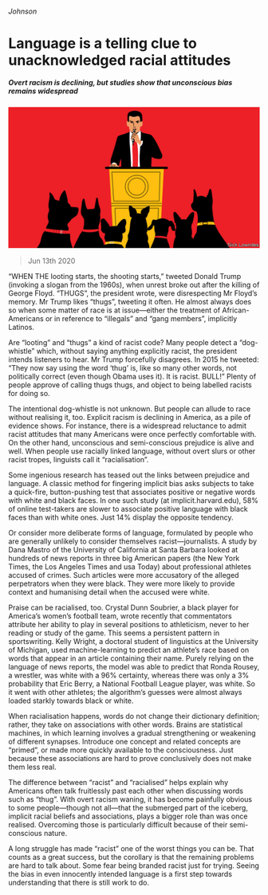 ###### Johnson

# Language is a telling clue to unacknowledged racial attitudes 

##### Overt racism is declining, but studies show that unconscious bias remains widespread 

![image](images/20200613_BKD001_0.jpg) 

> Jun 13th 2020 

“WHEN THE looting starts, the shooting starts,” tweeted Donald Trump (invoking a slogan from the 1960s), when unrest broke out after the killing of George Floyd. “THUGS”, the president wrote, were disrespecting Mr Floyd’s memory. Mr Trump likes “thugs”, tweeting it often. He almost always does so when some matter of race is at issue—either the treatment of African-Americans or in reference to “illegals” and “gang members”, implicitly Latinos.

Are “looting” and “thugs” a kind of racist code? Many people detect a “dog-whistle” which, without saying anything explicitly racist, the president intends listeners to hear. Mr Trump forcefully disagrees. In 2015 he tweeted: “They now say using the word ‘thug’ is, like so many other words, not politically correct (even though Obama uses it). It is racist. BULL!” Plenty of people approve of calling thugs thugs, and object to being labelled racists for doing so.


The intentional dog-whistle is not unknown. But people can allude to race without realising it, too. Explicit racism is declining in America, as a pile of evidence shows. For instance, there is a widespread reluctance to admit racist attitudes that many Americans were once perfectly comfortable with. On the other hand, unconscious and semi-conscious prejudice is alive and well. When people use racially linked language, without overt slurs or other racist tropes, linguists call it “racialisation”.

Some ingenious research has teased out the links between prejudice and language. A classic method for fingering implicit bias asks subjects to take a quick-fire, button-pushing test that associates positive or negative words with white and black faces. In one such study (at implicit.harvard.edu), 58% of online test-takers are slower to associate positive language with black faces than with white ones. Just 14% display the opposite tendency.

Or consider more deliberate forms of language, formulated by people who are generally unlikely to consider themselves racist—journalists. A study by Dana Mastro of the University of California at Santa Barbara looked at hundreds of news reports in three big American papers (the New York Times, the Los Angeles Times and  usa Today) about professional athletes accused of crimes. Such articles were more accusatory of the alleged perpetrators when they were black. They were more likely to provide context and humanising detail when the accused were white.

Praise can be racialised, too. Crystal Dunn Soubrier, a black player for America’s women’s football team, wrote recently that commentators attribute her ability to play in several positions to athleticism, never to her reading or study of the game. This seems a persistent pattern in sportswriting. Kelly Wright, a doctoral student of linguistics at the University of Michigan, used machine-learning to predict an athlete’s race based on words that appear in an article containing their name. Purely relying on the language of news reports, the model was able to predict that Ronda Rousey, a wrestler, was white with a 96% certainty, whereas there was only a 3% probability that Eric Berry, a National Football League player, was white. So it went with other athletes; the algorithm’s guesses were almost always loaded starkly towards black or white.

When racialisation happens, words do not change their dictionary definition; rather, they take on associations with other words. Brains are statistical machines, in which learning involves a gradual strengthening or weakening of different synapses. Introduce one concept and related concepts are “primed”, or made more quickly available to the consciousness. Just because these associations are hard to prove conclusively does not make them less real.

The difference between “racist” and “racialised” helps explain why Americans often talk fruitlessly past each other when discussing words such as “thug”. With overt racism waning, it has become painfully obvious to some people—though not all—that the submerged part of the iceberg, implicit racial beliefs and associations, plays a bigger role than was once realised. Overcoming those is particularly difficult because of their semi-conscious nature.

A long struggle has made “racist” one of the worst things you can be. That counts as a great success, but the corollary is that the remaining problems are hard to talk about. Some fear being branded racist just for trying. Seeing the bias in even innocently intended language is a first step towards understanding that there is still work to do.

